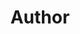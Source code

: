 ---
layout: redirect
sitemap: false
title: Author
permalink: /author/robinwilding/
redirect_to: /about/brajeshwar.com/
---